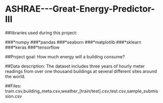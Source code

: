 # ASHRAE---Great-Energy-Predictor-III

##libraries used during this project:

###*numpy
###*pandas
###*seaborn
###*matplotlib
###*sklearn
###*keras
###*tensorflow



##Project goal:
How much energy will a building consume?

##Data description:
The dataset includes three years of hourly meter readings from over one thousand buildings at several different sites around the world.

##Files:  train.csv,building_meta.csv,weather_[train/test].csv,test.csv,sample_submission.csv


      
